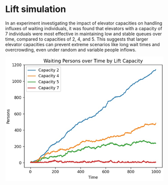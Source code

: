 # Lift simulation

In an experiment investigating the impact of elevator capacities on handling influxes of waiting individuals, it was found that elevators with a capacity of 7 individuals were most effective in maintaining low and stable queues over time, compared to capacities of 2, 4, and 5. This suggests that larger elevator capacities can prevent extreme scenarios like long wait times and overcrowding, even under random and variable people inflows.

![Lift Capacity](Plot.jpg)